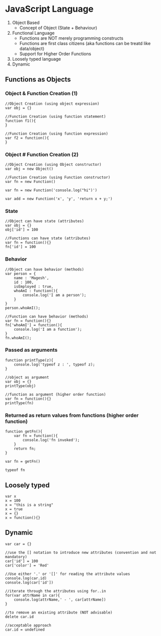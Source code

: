 # JavaScript Language

1. Object Based
    - Concept of Object (State + Behaviour)
2. Functional Language
    - Functions are NOT merely programming constructs
    - Functions are first class citizens (aka functions can be treatd like data/object)
    - Support for Higher Order Functions
3. Loosely typed language
4. Dynamic

## Functions as Objects
### Object & Function Creation (1)
```
//Object Creation (using object expression)
var obj = {}

//Function Creation (using function statement)
function f1(){
}

//Function Creation (using function expression)
var f2 = function(){
}
```

### Object # Function Creation (2)
```
//Object Creation (using Object constructor)
var obj = new Object()

//Function Creation (using Function constructor)
var fn = new Function()

var fn = new Function('console.log("hi")')

var add = new Function('x', 'y', 'return x + y;')

```

### State
```
//Object can have state (attributes)
var obj = {}
obj['id'] = 100

//Functions can have state (attributes)
var fn = function(){}
fn['id'] = 100
```

### Behavior
```
//Object can have behavior (methods)
var person = {
    name : 'Magesh',
    id : 100,
    isEmployed : true,
    whoAmI : function(){
        console.log('I am a person');
    }
}
person.whoAmI();

//Function can have behavior (methods)
var fn = function(){}
fn['whoAmI'] = function(){
    console.log('I am a function');
}
fn.whoAmI();
```

### Passed as arguments 
```
function printType(z){
    console.log('typeof z : ', typeof z);
}

//object as argument
var obj = {}
printType(obj)

//function as argument (higher order function)
var fn = function(){}
printType(fn)

```

### Returned as return values from functions (higher order function)
```
function getFn(){
    var fn = function(){
        console.log('fn invoked');
    }
    return fn;
}

var fn = getFn()

typeof fn
```

## Loosely typed
```
var x
x = 100
x = "this is a string"
x = true
x = {}
x = function(){}

```

## Dynamic
```
var car = {}

//use the [] notation to introduce new attributes (convention and not mandatory)
car['id'] = 100
car['color'] = 'Red'

//Use either '.' or '[]' for reading the attribute values
console.log(car.id)
console.log(car['id'])

//iterate through the attributes using for..in
for(var attrName in car){
    console.log(attrName,' - ', car[attrName])
}

//to remove an existing attribute (NOT advisable)
delete car.id

//acceptable approach
car.id = undefined

```